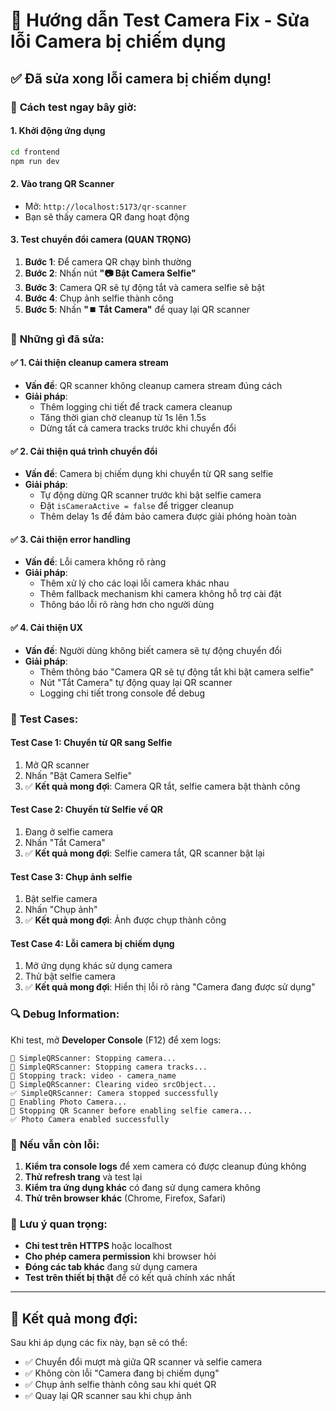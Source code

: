 # 🔧 Hướng dẫn Test Camera Fix - Sửa lỗi Camera bị chiếm dụng

## ✅ **Đã sửa xong lỗi camera bị chiếm dụng!**

### 🚀 **Cách test ngay bây giờ:**

#### 1. **Khởi động ứng dụng**
```bash
cd frontend
npm run dev
```

#### 2. **Vào trang QR Scanner**
- Mở: `http://localhost:5173/qr-scanner`
- Bạn sẽ thấy camera QR đang hoạt động

#### 3. **Test chuyển đổi camera (QUAN TRỌNG)**
1. **Bước 1**: Để camera QR chạy bình thường
2. **Bước 2**: Nhấn nút **"📷 Bật Camera Selfie"**
3. **Bước 3**: Camera QR sẽ tự động tắt và camera selfie sẽ bật
4. **Bước 4**: Chụp ảnh selfie thành công
5. **Bước 5**: Nhấn **"⏹️ Tắt Camera"** để quay lại QR scanner

### 🔧 **Những gì đã sửa:**

#### ✅ **1. Cải thiện cleanup camera stream**
- **Vấn đề**: QR scanner không cleanup camera stream đúng cách
- **Giải pháp**: 
  - Thêm logging chi tiết để track camera cleanup
  - Tăng thời gian chờ cleanup từ 1s lên 1.5s
  - Dừng tất cả camera tracks trước khi chuyển đổi

#### ✅ **2. Cải thiện quá trình chuyển đổi**
- **Vấn đề**: Camera bị chiếm dụng khi chuyển từ QR sang selfie
- **Giải pháp**:
  - Tự động dừng QR scanner trước khi bật selfie camera
  - Đặt `isCameraActive = false` để trigger cleanup
  - Thêm delay 1s để đảm bảo camera được giải phóng hoàn toàn

#### ✅ **3. Cải thiện error handling**
- **Vấn đề**: Lỗi camera không rõ ràng
- **Giải pháp**:
  - Thêm xử lý cho các loại lỗi camera khác nhau
  - Thêm fallback mechanism khi camera không hỗ trợ cài đặt
  - Thông báo lỗi rõ ràng hơn cho người dùng

#### ✅ **4. Cải thiện UX**
- **Vấn đề**: Người dùng không biết camera sẽ tự động chuyển đổi
- **Giải pháp**:
  - Thêm thông báo "Camera QR sẽ tự động tắt khi bật camera selfie"
  - Nút "Tắt Camera" tự động quay lại QR scanner
  - Logging chi tiết trong console để debug

### 🧪 **Test Cases:**

#### **Test Case 1: Chuyển từ QR sang Selfie**
1. Mở QR scanner
2. Nhấn "Bật Camera Selfie"
3. ✅ **Kết quả mong đợi**: Camera QR tắt, selfie camera bật thành công

#### **Test Case 2: Chuyển từ Selfie về QR**
1. Đang ở selfie camera
2. Nhấn "Tắt Camera"
3. ✅ **Kết quả mong đợi**: Selfie camera tắt, QR scanner bật lại

#### **Test Case 3: Chụp ảnh selfie**
1. Bật selfie camera
2. Nhấn "Chụp ảnh"
3. ✅ **Kết quả mong đợi**: Ảnh được chụp thành công

#### **Test Case 4: Lỗi camera bị chiếm dụng**
1. Mở ứng dụng khác sử dụng camera
2. Thử bật selfie camera
3. ✅ **Kết quả mong đợi**: Hiển thị lỗi rõ ràng "Camera đang được sử dụng"

### 🔍 **Debug Information:**

Khi test, mở **Developer Console** (F12) để xem logs:

```
🛑 SimpleQRScanner: Stopping camera...
🛑 SimpleQRScanner: Stopping camera tracks...
🛑 Stopping track: video - camera_name
🛑 SimpleQRScanner: Clearing video srcObject...
✅ SimpleQRScanner: Camera stopped successfully
🎥 Enabling Photo Camera...
🛑 Stopping QR Scanner before enabling selfie camera...
✅ Photo Camera enabled successfully
```

### 🚨 **Nếu vẫn còn lỗi:**

1. **Kiểm tra console logs** để xem camera có được cleanup đúng không
2. **Thử refresh trang** và test lại
3. **Kiểm tra ứng dụng khác** có đang sử dụng camera không
4. **Thử trên browser khác** (Chrome, Firefox, Safari)

### 📱 **Lưu ý quan trọng:**

- **Chỉ test trên HTTPS** hoặc localhost
- **Cho phép camera permission** khi browser hỏi
- **Đóng các tab khác** đang sử dụng camera
- **Test trên thiết bị thật** để có kết quả chính xác nhất

---

## 🎉 **Kết quả mong đợi:**

Sau khi áp dụng các fix này, bạn sẽ có thể:
- ✅ Chuyển đổi mượt mà giữa QR scanner và selfie camera
- ✅ Không còn lỗi "Camera đang bị chiếm dụng"
- ✅ Chụp ảnh selfie thành công sau khi quét QR
- ✅ Quay lại QR scanner sau khi chụp ảnh
